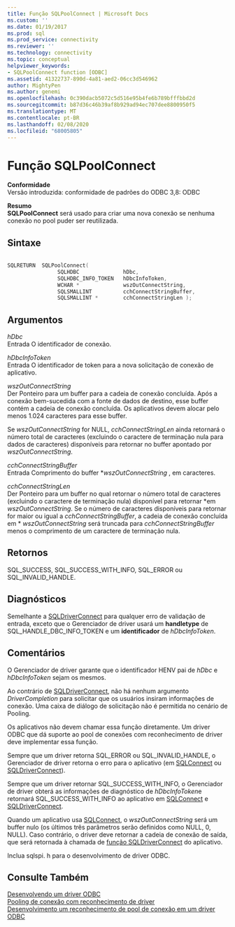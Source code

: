 ```yaml
---
title: Função SQLPoolConnect | Microsoft Docs
ms.custom: ''
ms.date: 01/19/2017
ms.prod: sql
ms.prod_service: connectivity
ms.reviewer: ''
ms.technology: connectivity
ms.topic: conceptual
helpviewer_keywords:
- SQLPoolConnect function [ODBC]
ms.assetid: 41322737-890d-4a81-aed2-06cc3d546962
author: MightyPen
ms.author: genemi
ms.openlocfilehash: 0c390dacb5072c5d516e95b4fe6b789bfffbbd2d
ms.sourcegitcommit: b87d36c46b39af8b929ad94ec707dee8800950f5
ms.translationtype: MT
ms.contentlocale: pt-BR
ms.lasthandoff: 02/08/2020
ms.locfileid: "68005805"
---
```

# <a name="sqlpoolconnect-function"></a>Função SQLPoolConnect
**Conformidade**  
 Versão introduzida: conformidade de padrões do ODBC 3,8: ODBC  
  
 **Resumo**  
 **SQLPoolConnect** será usado para criar uma nova conexão se nenhuma conexão no pool puder ser reutilizada.  
  
## <a name="syntax"></a>Sintaxe  
  
```cpp
  
SQLRETURN  SQLPoolConnect(  
                SQLHDBC              hDbc,  
                SQLHDBC_INFO_TOKEN   hDbcInfoToken,  
                WCHAR *              wszOutConnectString,  
                SQLSMALLINT          cchConnectStringBuffer,  
                SQLSMALLINT *        cchConnectStringLen );  
```  
  
## <a name="arguments"></a>Argumentos  
 *hDbc*  
 Entrada O identificador de conexão.  
  
 *hDbcInfoToken*  
 Entrada O identificador de token para a nova solicitação de conexão de aplicativo.  
  
 *wszOutConnectString*  
 Der Ponteiro para um buffer para a cadeia de conexão concluída. Após a conexão bem-sucedida com a fonte de dados de destino, esse buffer contém a cadeia de conexão concluída. Os aplicativos devem alocar pelo menos 1.024 caracteres para esse buffer.  
  
 Se *wszOutConnectString* for NULL, *cchConnectStringLen* ainda retornará o número total de caracteres (excluindo o caractere de terminação nula para dados de caracteres) disponíveis para retornar no buffer apontado por *wszOutConnectString*.  
  
 *cchConnectStringBuffer*  
 Entrada Comprimento do buffer **wszOutConnectString* , em caracteres.  
  
 *cchConnectStringLen*  
 Der Ponteiro para um buffer no qual retornar o número total de caracteres (excluindo o caractere de terminação nula) disponível para retornar \*em *wszOutConnectString*. Se o número de caracteres disponíveis para retornar for maior ou igual a *cchConnectStringBuffer*, a cadeia de conexão concluída em \* *wszOutConnectString* será truncada para *cchConnectStringBuffer* menos o comprimento de um caractere de terminação nula.  
  
## <a name="returns"></a>Retornos  
 SQL_SUCCESS, SQL_SUCCESS_WITH_INFO, SQL_ERROR ou SQL_INVALID_HANDLE.  
  
## <a name="diagnostics"></a>Diagnósticos  
 Semelhante a [SQLDriverConnect](../../../odbc/reference/syntax/sqldriverconnect-function.md) para qualquer erro de validação de entrada, exceto que o Gerenciador de driver usará um **handletype** de SQL_HANDLE_DBC_INFO_TOKEN e um **identificador** de *hDbcInfoToken*.  
  
## <a name="remarks"></a>Comentários  
 O Gerenciador de driver garante que o identificador HENV pai de *hDbc* e *hDbcInfoToken* sejam os mesmos.  
  
 Ao contrário de [SQLDriverConnect](../../../odbc/reference/syntax/sqldriverconnect-function.md), não há nenhum argumento *DriverCompletion* para solicitar que os usuários insiram informações de conexão. Uma caixa de diálogo de solicitação não é permitida no cenário de Pooling.  
  
 Os aplicativos não devem chamar essa função diretamente. Um driver ODBC que dá suporte ao pool de conexões com reconhecimento de driver deve implementar essa função.  
  
 Sempre que um driver retorna SQL_ERROR ou SQL_INVALID_HANDLE, o Gerenciador de driver retorna o erro para o aplicativo (em [SQLConnect](../../../odbc/reference/syntax/sqlconnect-function.md) ou [SQLDriverConnect](../../../odbc/reference/syntax/sqldriverconnect-function.md)).  
  
 Sempre que um driver retornar SQL_SUCCESS_WITH_INFO, o Gerenciador de driver obterá as informações de diagnóstico de *hDbcInfoToken*e retornará SQL_SUCCESS_WITH_INFO ao aplicativo em [SQLConnect](../../../odbc/reference/syntax/sqlconnect-function.md) e [SQLDriverConnect](../../../odbc/reference/syntax/sqldriverconnect-function.md).  
  
 Quando um aplicativo usa [SQLConnect](../../../odbc/reference/syntax/sqlconnect-function.md), o *wszOutConnectString* será um buffer nulo (os últimos três parâmetros serão definidos como NULL, 0, NULL). Caso contrário, o driver deve retornar a cadeia de conexão de saída, que será retornada à chamada de [função SQLDriverConnect](../../../odbc/reference/syntax/sqldriverconnect-function.md) do aplicativo.  
  
 Inclua sqlspi. h para o desenvolvimento de driver ODBC.  
  
## <a name="see-also"></a>Consulte Também  
 [Desenvolvendo um driver ODBC](../../../odbc/reference/develop-driver/developing-an-odbc-driver.md)   
 [Pooling de conexão com reconhecimento de driver](../../../odbc/reference/develop-app/driver-aware-connection-pooling.md)   
 [Desenvolvimento um reconhecimento de pool de conexão em um driver ODBC](../../../odbc/reference/develop-driver/developing-connection-pool-awareness-in-an-odbc-driver.md)
